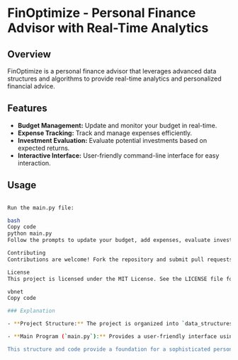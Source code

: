 
# FinOptimize - Personal Finance Advisor with Real-Time Analytics

## Overview

FinOptimize is a personal finance advisor that leverages advanced data structures and algorithms to provide real-time analytics and personalized financial advice.

## Features

- **Budget Management:** Update and monitor your budget in real-time.
- **Expense Tracking:** Track and manage expenses efficiently.
- **Investment Evaluation:** Evaluate potential investments based on expected returns.
- **Interactive Interface:** User-friendly command-line interface for easy interaction.

## Usage



   ```bash
   
Run the main.py file:

bash
Copy code
python main.py
Follow the prompts to update your budget, add expenses, evaluate investments, and view financial metrics.

Contributing
Contributions are welcome! Fork the repository and submit pull requests for new features, improvements, or bug fixes.

License
This project is licensed under the MIT License. See the LICENSE file for details.

vbnet
Copy code

### Explanation

- **Project Structure:** The project is organized into `data_structures` for advanced algorithms like segment trees and heaps, `modules` for functional components like budgeting, expense monitoring, investment evaluation, and the financial advisor itself.
  
- **Main Program (`main.py`):** Provides a user-friendly interface using Python's input functions to interact with the `FinancialAdvisor` class. Users can update their budget, add expenses, evaluate investments, and view financial metrics in real-time.

This structure and code provide a foundation for a sophisticated personal finance advisor.
 
